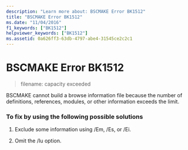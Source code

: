 ```yaml
---
description: "Learn more about: BSCMAKE Error BK1512"
title: "BSCMAKE Error BK1512"
ms.date: "11/04/2016"
f1_keywords: ["BK1512"]
helpviewer_keywords: ["BK1512"]
ms.assetid: 0a626ff3-63db-4797-abe4-31545ce2c2c1
---
```

# BSCMAKE Error BK1512

> filename: capacity exceeded

BSCMAKE cannot build a browse information file because the number of definitions, references, modules, or other information exceeds the limit.

### To fix by using the following possible solutions

1. Exclude some information using /Em, /Es, or /Ei.

1. Omit the /Iu option.
